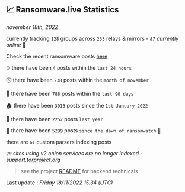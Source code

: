 
## 📈 Ransomware.live Statistics
_november 18th, 2022_

currently tracking `128` groups across `233` relays & mirrors - _`87` currently online_ 📡

Check the recent ransomware posts [here](https://www.ransomware.live/#/recentposts)


⏲ there have been `4` posts within the `last 24 hours`

🕓 there have been `238` posts within the `month of november`

📅 there have been `788` posts within the `last 90 days`

🏚 there have been `3013` posts since the `1st January 2022`

🚀 there have been `2252` posts `last year`

🦕 there have been `5299` posts `since the dawn of ransomwatch` 🐣

there are `61` custom parsers indexing posts

_`20` sites using v2 onion services are no longer indexed - [support.torproject.org](https://support.torproject.org/onionservices/v2-deprecation/)_

> see the project [README](https://github.com/jmousqueton/ransomwatch#readme) for backend technicals



Last update : _Friday 18/11/2022 15.34 (UTC)_

